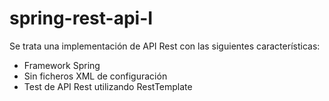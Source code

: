 # spring-rest-api-I

Se trata una implementación de API Rest con las siguientes características:
  - Framework Spring
  - Sin ficheros XML de configuración
  - Test de API Rest utilizando RestTemplate
